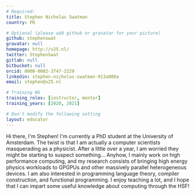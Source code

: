 ```yaml
---
# Required:
title: Stephen Nicholas Swatman
country: FR

# Optional (please add github or gravatar for your picture)
github: stephenswat
gravatar: null
homepage: http://v25.nl/
twitter: StephenSwat
gitlab: null
bitbucket: null
orcid: 0000-0002-3747-3229
linkedin: stephen-nicholas-swatman-913a088a
email: stephen@v25.nl

# Training WG
training_roles: [instructor, mentor]
training_years: [2020, 2021]

# Don't modify the following setting
layout: educator
---
```


Hi there, I'm Stephen! I'm currently a PhD student at the University of
Amsterdam. The twist is that I am actually a computer scientists masquerading
as a physicist. After a little over a year, I am worried they might be starting
to suspect something... Anyhow, I mainly work on high performance computing,
and my research consists of bringing high energy physics workloads to GPGPUs
and other massively parallel heterogeneous devices. I am also interested in
programming language theory, compiler construction, and functional programming.
I enjoy teaching a lot, and I hope that I can impart some useful knowledge
about computing through the HSF!
